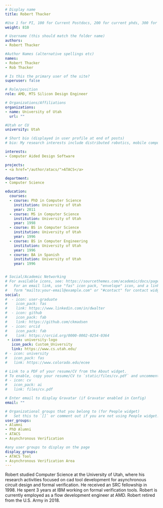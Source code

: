 ```yaml
---
# Display name
title: Robert Thacker

#Use 1 for PI, 100 for Current Postdocs, 200 for current phds, 300 for current masters, 400 for current undergrads, 800 for alum postdocs, 810 for alum phds, 820 for alum masters, and 830 for alum undergrads, 900 for tools, 1000 for projects
weight: 810

# Username (this should match the folder name)
authors:
- Robert Thacker

#Author Names (alternative spellings etc)
names:
- Robert Thacker
- Rob Thacker

# Is this the primary user of the site?
superuser: false

# Role/position
role: AMD, MTS Silicon Design Engineer

# Organizations/Affiliations
organizations:
- name: University of Utah
  url: ""

#Utah or CU
university: Utah

# Short bio (displayed in user profile at end of posts)
# bio: My research interests include distributed robotics, mobile computing and programmable matter.

interests:
- Computer Aided Design Software

projects:
- <a href="/author/atacs/">ATACS</a>

department:
- Computer Science

education:
  courses:
  - course: PhD in Computer Science
    institution: University of Utah
    year: 2011
  - course: MS in Computer Science
    institution: University of Utah
    year: 1998
  - course: BS in Computer Science
    institution: University of Utah
    year: 1996
  - course: BS in Computer Engineering
    institution: University of Utah
    year: 1996
  - course: BA in Spanish
    institution: University of Utah
    year: 1996


# Social/Academic Networking
# For available icons, see: https://sourcethemes.com/academic/docs/page-builder/#icons
#   For an email link, use "fas" icon pack, "envelope" icon, and a link in the
#   form "mailto:your-email@example.com" or "#contact" for contact widget.
social:
#  - icon: user-graduate
#    icon_pack: fas
#    link: https://www.linkedin.com/in/dwalter
#  - icon: github
#    icon_pack: fab
#    link: https://github.com/ckmadsen
#  - icon: orcid
#    icon_pack: fab
#    link: https://orcid.org/0000-0002-0254-0364
 - icon: university-logo
   icon_pack: Custom_University
   link: https://www.cs.utah.edu/
# - icon: university
#   icon_pack: fas
#   link: https://www.colorado.edu/ecee

# Link to a PDF of your resume/CV from the About widget.
# To enable, copy your resume/CV to `static/files/cv.pdf` and uncomment the lines below.
# - icon: cv
#   icon_pack: ai
#   link: files/cv.pdf

# Enter email to display Gravatar (if Gravatar enabled in Config)
email: ""

# Organizational groups that you belong to (for People widget)
#   Set this to `[]` or comment out if you are not using People widget.
user_groups:
- Alumni
- PhD Alumni
- ATACS
- Asynchronous Verification

#any user groups to display on the page
display_groups:
- ATACS Tool
- Asynchronous Verification Area
---
```


Robert studied Computer Science at the University of Utah, where his research activities focused on cad tool development for asynchronous circuit design and formal verification.  He received an SRC fellowship in 1998. He spent 3 years at IBM working on formal verification tools. Robert is currently employed as a flow development engineer at AMD.  Robert retired from the U.S. Army in 2018.